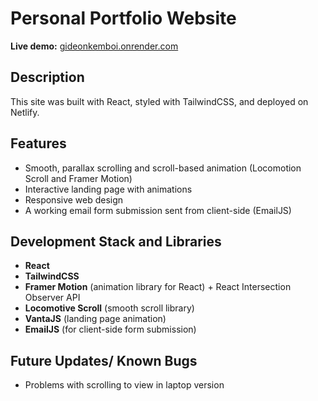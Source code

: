 # Personal Portfolio Website

**Live demo:** [gideonkemboi.onrender.com](https://gideonkemboi.onrender.com)

## Description

This site was built with React, styled with TailwindCSS, and deployed on Netlify.

## Features

- Smooth, parallax scrolling and scroll-based animation (Locomotion Scroll and Framer Motion)
- Interactive landing page with animations
- Responsive web design
- A working email form submission sent from client-side (EmailJS)

## Development Stack and Libraries

- **React**
- **TailwindCSS**
- **Framer Motion** (animation library for React) + React Intersection Observer API
- **Locomotive Scroll** (smooth scroll library)
- **VantaJS** (landing page animation)
- **EmailJS** (for client-side form submission)

## Future Updates/ Known Bugs

- Problems with scrolling to view in laptop version
